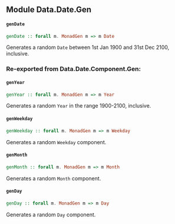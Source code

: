 ## Module Data.Date.Gen

#### `genDate`

``` purescript
genDate :: forall m. MonadGen m => m Date
```

Generates a random `Date` between 1st Jan 1900 and 31st Dec 2100,
inclusive.


### Re-exported from Data.Date.Component.Gen:

#### `genYear`

``` purescript
genYear :: forall m. MonadGen m => m Year
```

Generates a random `Year` in the range 1900-2100, inclusive.

#### `genWeekday`

``` purescript
genWeekday :: forall m. MonadGen m => m Weekday
```

Generates a random `Weekday` component.

#### `genMonth`

``` purescript
genMonth :: forall m. MonadGen m => m Month
```

Generates a random `Month` component.

#### `genDay`

``` purescript
genDay :: forall m. MonadGen m => m Day
```

Generates a random `Day` component.

